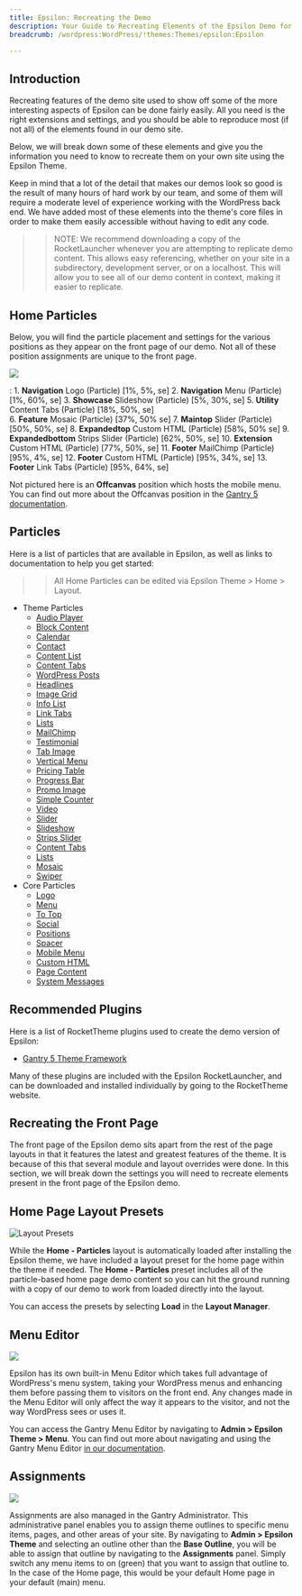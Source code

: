 ```yaml
---
title: Epsilon: Recreating the Demo
description: Your Guide to Recreating Elements of the Epsilon Demo for WordPress
breadcrumb: /wordpress:WordPress/!themes:Themes/epsilon:Epsilon

---
```


Introduction
-----

Recreating features of the demo site used to show off some of the more interesting aspects of Epsilon can be done fairly easily. All you need is the right extensions and settings, and you should be able to reproduce most (if not all) of the elements found in our demo site.

Below, we will break down some of these elements and give you the information you need to know to recreate them on your own site using the Epsilon Theme.

Keep in mind that a lot of the detail that makes our demos look so good is the result of many hours of hard work by our team, and some of them will require a moderate level of experience working with the WordPress back end. We have added most of these elements into the theme's core files in order to make them easily accessible without having to edit any code.

>> NOTE: We recommend downloading a copy of the RocketLauncher whenever you are attempting to replicate demo content. This allows easy referencing, whether on your site in a subdirectory, development server, or on a localhost. This will allow you to see all of our demo content in context, making it easier to replicate.

Home Particles
-----

Below, you will find the particle placement and settings for the various positions as they appear on the front page of our demo. Not all of these position assignments are unique to the front page.

![](assets/epsilon2.png)

:   1. **Navigation** Logo (Particle) [1%, 5%, se]
    2. **Navigation** Menu (Particle) [1%, 60%, se]
    3. **Showcase** Slideshow (Particle) [5%, 30%, se]
    5. **Utility** Content Tabs (Particle) [18%, 50%, se]    
    6. **Feature** Mosaic (Particle) [37%, 50% se]
    7. **Maintop** Slider (Particle) [50%, 50%, se]
    8. **Expandedtop** Custom HTML (Particle) [58%, 50% se]
    9. **Expandedbottom** Strips Slider (Particle) [62%, 50%, se]
    10. **Extension** Custom HTML (Particle) [77%, 50%, se]
    11. **Footer** MailChimp (Particle) [95%, 4%, se]
    12. **Footer** Custom HTML (Particle) [95%, 34%, se]
    13. **Footer** Link Tabs (Particle) [95%, 64%, se]

Not pictured here is an **Offcanvas** position which hosts the mobile menu. You can find out more about the Offcanvas position in the [Gantry 5 documentation](http://docs.gantry.org/gantry5/configure/layout-manager#offcanvas-section).

Particles
-----

Here is a list of particles that are available in Epsilon, as well as links to documentation to help you get started:

>> All Home Particles can be edited via Epsilon Theme > Home > Layout.

* Theme Particles
    * [Audio Player](particle_audio.md)
    * [Block Content](particle_block.md)
    * [Calendar](particle_calendar.md)
    * [Contact](particle_contact.md)
    * [Content List](particle_contentlist.md)
    * [Content Tabs](particle_contenttabs.md)
    * [WordPress Posts](particle_wordpress.md)
    * [Headlines](particle_headlines.md)
    * [Image Grid](particle_image.md)
    * [Info List](particle_info.md)
    * [Link Tabs](particle_linktabs.md)
    * [Lists](particle_lists.md)
    * [MailChimp](particle_mailchimp.md)
    * [Testimonial](particle_testimonial.md)
    * [Tab Image](particle_tabimage.md)
    * [Vertical Menu](particle_verticalmenu.md)
    * [Pricing Table](particle_pricing.md)
    * [Progress Bar](particle_progressbar.md)
    * [Promo Image](particle_promoimage.md)
    * [Simple Counter](particle_simplecounter.md)
    * [Video](particle_video.md)
    * [Slider](particle_slider.md)
    * [Slideshow](particle_slideshow.md)
    * [Strips Slider](particle_stripsslider.md)
    * [Content Tabs](particle_contenttabs.md)
    * [Lists](particle_lists.md)
    * [Mosaic](particle_mosaid.md)
    * [Swiper](particle_swiper.md)
* Core Particles
    - [Logo](http://docs.gantry.org/gantry5/particles/logo)
    - [Menu](http://docs.gantry.org/gantry5/particles/menu-control)
    - [To Top](http://docs.gantry.org/gantry5/particles/to-top)
    - [Social](http://docs.gantry.org/gantry5/particles/social)
    - [Positions](http://docs.gantry.org/gantry5/particles/position)
    - [Spacer](http://docs.gantry.org/gantry5/particles/spacer)
    - [Mobile Menu](http://docs.gantry.org/gantry5/particles/mobile-menu)
    - [Custom HTML](http://docs.gantry.org/gantry5/particles/custom-html)
    - [Page Content](http://docs.gantry.org/gantry5/particles/page-content)
    - [System Messages](http://docs.gantry.org/gantry5/particles/system-messages)

Recommended Plugins
-----

Here is a list of RocketTheme plugins used to create the demo version of Epsilon:

* [Gantry 5 Theme Framework](http://gantry.org/)

Many of these plugins are included with the Epsilon RocketLauncher, and can be downloaded and installed individually by going to the RocketTheme website.

Recreating the Front Page
-----

The front page of the Epsilon demo sits apart from the rest of the page layouts in that it features the latest and greatest features of the theme. It is because of this that several module and layout overrides were done. In this section, we will break down the settings you will need to recreate elements present in the front page of the Epsilon demo.

Home Page Layout Presets
-----

![Layout Presets](assets/layout_presets.png)

While the **Home - Particles** layout is automatically loaded after installing the Epsilon theme, we have included a layout preset for the home page within the theme if needed. The **Home - Particles** preset includes all of the particle-based home page demo content so you can hit the ground running with a copy of our demo to work from loaded directly into the layout.

You can access the presets by selecting **Load** in the **Layout Manager**.

Menu Editor
-----

![](assets/menu_1.png)


Epsilon has its own built-in Menu Editor which takes full advantage of WordPress's menu system, taking your WordPress menus and enhancing them before passing them to visitors on the front end. Any changes made in the Menu Editor will only affect the way it appears to the visitor, and not the way WordPress sees or uses it.

You can access the Gantry Menu Editor by navigating to **Admin > Epsilon Theme > Menu**. You can find out more about navigating and using the Gantry Menu Editor [in our documentation](http://docs.gantry.org/gantry5/configure/menu-editor).

Assignments
-----

![](assets/assignments_1.png)

Assignments are also managed in the Gantry Administrator. This administrative panel enables you to assign theme outlines to specific menu items, pages, and other areas of your site. By navigating to **Admin > Epsilon Theme** and selecting an outline other than the **Base Outline**, you will be able to assign that outline by navigating to the **Assignments** panel. Simply switch any menu items to on (green) that you want to assign that outline to. In the case of the Home page, this would be your default Home page in your default (main) menu.
